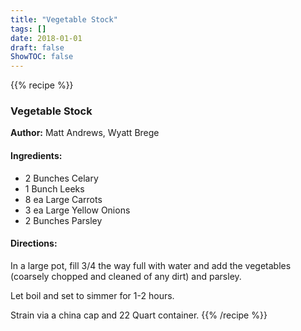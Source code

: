 ```yaml
---
title: "Vegetable Stock"
tags: []
date: 2018-01-01
draft: false
ShowTOC: false
---
```


{{% recipe %}}

### Vegetable Stock

**Author:** Matt Andrews, Wyatt Brege



#### Ingredients:

-   2 Bunches Celary
-   1 Bunch Leeks
-   8 ea Large Carrots
-   3 ea Large Yellow Onions
-   2 Bunches Parsley

#### Directions: 

In a large pot, fill 3/4 the way full with water and add the vegetables
(coarsely chopped and cleaned of any dirt) and parsley.

Let boil and set to simmer for 1-2 hours.

Strain via a china cap and 22 Quart container.
{{% /recipe %}}
